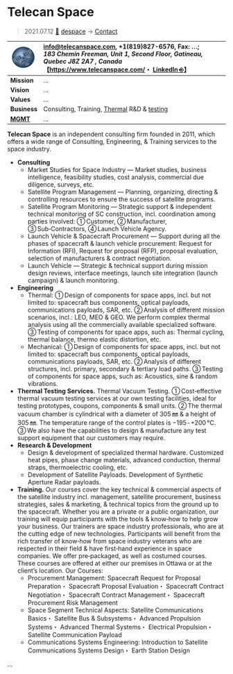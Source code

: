 # Telecan Space
> 2021.07.12 [🚀](../../../index/index.md) [despace](../index.md) → [Contact](../contact.md)

|[![](../f/contact/t/telecan_logo1_thumb.webp)](../f/contact/t/telecan_logo1.webp)|<info@telecanspace.com>, +1(819)827-6576, Fax: …;<br> *183 Chemin Freeman, Unit 1, Second Floor, Gatineau, Quebec J8Z 2A7 , Canada*<br> 【<https://www.telecanspace.com/>・ [LinkedIn ⎆](https://www.linkedin.com/company/telecan-space)】|
|:-|:-|
|**Mission**|…|
|**Vision**|…|
|**Values**|…|
|**Business**|Consulting, Training, [Thermal](../tcs.md) R&D & [testing](../test.md)|
|**[MGMT](../mgmt.md)**|…|

**Telecan Space** is an independent consulting firm founded in 2011, which offers a wide range of Consulting, Engineering, & Training services to the space industry.

   - **Consulting**
      - Market Studies for Space Industry — Market studies, business intelligence, feasibility studies, cost analysis, commercial due diligence, surveys, etc.
      - Satellite Program Management — Planning, organizing, directing & controlling resources to ensure the success of satellite programs.
      - Satellite Program Monitoring — Strategic support & independent technical monitoring of SC construction, incl. coordination among parties involved: ➀ Customer, ➁ Manufacturer, ➂ Sub‑Contractors, ➃ Launch Vehicle Agency.
      - Launch Vehicle & Spacecraft Procurement — Support during all the phases of spacecraft & launch vehicle procurement: Request for Information (RFI), Request for proposal (RFP), proposal evaluation, selection of manufacturers & contract negotiation.
      - Launch Vehicle — Strategic & technical support during mission design reviews, interface meetings, launch site integration (launch campaign) & launch monitoring.
   - **Engineering**
      - Thermal: ➀ Design of components for space apps, incl. but not limited to: spacecraft bus components, optical payloads, communications payloads, SAR, etc. ➁ Analysis of different mission scenarios, incl.: LEO, MEO & GEO. We perform complex thermal analysis using all the commercially available specialized software. ➂ Testing of components for space apps, such as: Thermal cycling, thermal balance, thermo elastic distortion, etc.
      - Mechanical: ➀ Design of components for space apps, incl. but not limited to: spacecraft bus components, optical payloads, communications payloads, SAR, etc. ➁ Analysis of different structures, incl. primary, secondary & tertiary load paths. ➂ Testing of components for space apps, such as: Acoustics, sine & random vibrations.
   - **Thermal Testing Services.** Thermal Vacuum Testing. ➀ Cost‑effective thermal vacuum testing services at our own testing facilities, ideal for testing prototypes, coupons, components & small units. ➁ The thermal vacuum chamber is cylindrical with a diameter of 305 ㎜ & a height of 305 ㎜. The temperature range of the control plates is −195 ‑ +200 ℃. ➂ We also have the capabilities to design & manufacture any test support equipment that our customers may require.
   - **Research & Development**
      - Design & development of specialized thermal hardware. Customized heat pipes, phase change materials, advanced conduction, thermal straps, thermoelectric cooling, etc.
      - Development of Satellite Payloads. Development of Synthetic Aperture Radar payloads.
   - **Training.** Our courses cover the key technical & commercial aspects of the satellite industry incl. management, satellite procurement, business strategies, sales & marketing, & technical topics from the ground up to the spacecraft. Whether you are a private or a public organization, our training will equip participants with the tools & know‑how to help grow your business. Our trainers are space industry professionals, who are at the cutting edge of new technologies. Participants will benefit from the rich transfer of know‑how from space industry veterans who are respected in their field & have first‑hand experience in space companies. We offer pre‑packaged, as well as costumed courses. These courses are offered at either our premises in Ottawa or at the client’s location. Our Courses:
      - Procurement Management: Spacecraft Request for Proposal Preparation・ Spacecraft Proposal Evaluation・ Spacecraft Contract Negotiation・ Spacecraft Contract Management・ Spacecraft Procurement Risk Management
      - Space Segment Technical Aspects: Satellite Communications Basics・ Satellite Bus & Subsystems・ Advanced Propulsion Systems・ Advanced Thermal Systems・ Electrical Propulsion・ Satellite Communication Payload
      - Communications Systems Engineering: Introduction to Satellite Communications Systems Design・ Earth Station Design

<p style="page-break-after:always"> </p>

…
